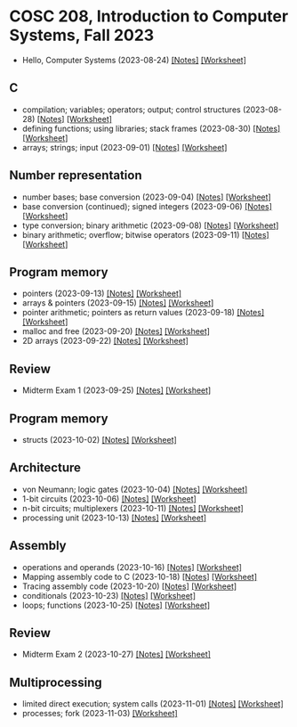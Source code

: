 # COSC 208, Introduction to Computer Systems, Fall 2023

* Hello, Computer Systems (2023-08-24) [[Notes]](2023-08-24.notes.html) 
[[Worksheet]](2023-08-24.worksheet.html)

## C
* compilation; variables; operators; output; control structures (2023-08-28) [[Notes]](2023-08-28.notes.html) 
[[Worksheet]](2023-08-28.worksheet.html)
* defining functions; using libraries; stack frames (2023-08-30) [[Notes]](2023-08-30.notes.html) 
[[Worksheet]](2023-08-30.worksheet.html)
* arrays; strings; input (2023-09-01) [[Notes]](2023-09-01.notes.html) 
[[Worksheet]](2023-09-01.worksheet.html)

## Number representation
* number bases; base conversion (2023-09-04) [[Notes]](2023-09-04.notes.html) 
[[Worksheet]](2023-09-04.worksheet.html)
* base conversion (continued); signed integers (2023-09-06) [[Notes]](2023-09-06.notes.html) 
[[Worksheet]](2023-09-06.worksheet.html)
* type conversion; binary arithmetic (2023-09-08) [[Notes]](2023-09-08.notes.html) 
[[Worksheet]](2023-09-08.worksheet.html)
*  binary arithmetic; overflow; bitwise operators (2023-09-11) [[Notes]](2023-09-11.notes.html) 
[[Worksheet]](2023-09-11.worksheet.html)

## Program memory
* pointers (2023-09-13) [[Notes]](2023-09-13.notes.html) 
[[Worksheet]](2023-09-13.worksheet.html)
* arrays & pointers (2023-09-15) [[Notes]](2023-09-15.notes.html) 
[[Worksheet]](2023-09-15.worksheet.html)
* pointer arithmetic; pointers as return values (2023-09-18) [[Notes]](2023-09-18.notes.html) 
[[Worksheet]](2023-09-18.worksheet.html)
* malloc and free (2023-09-20) [[Notes]](2023-09-20.notes.html) 
[[Worksheet]](2023-09-20.worksheet.html)
* 2D arrays (2023-09-22) [[Notes]](2023-09-22.notes.html) 
[[Worksheet]](2023-09-22.worksheet.html)

## Review
* Midterm Exam 1 (2023-09-25) [[Notes]](2023-09-25.notes.html) 
[[Worksheet]](2023-09-25.worksheet.html)

## Program memory
* structs (2023-10-02) [[Notes]](2023-10-02.notes.html) 
[[Worksheet]](2023-10-02.worksheet.html)

## Architecture
* von Neumann; logic gates (2023-10-04) [[Notes]](2023-10-04.notes.html) 
[[Worksheet]](2023-10-04.worksheet.html)
* 1-bit circuits (2023-10-06) [[Notes]](2023-10-06.notes.html) 
[[Worksheet]](2023-10-06.worksheet.html)
* n-bit circuits; multiplexers (2023-10-11) [[Notes]](2023-10-11.notes.html) 
[[Worksheet]](2023-10-11.worksheet.html)
* processing unit (2023-10-13) [[Notes]](2023-10-13.notes.html) 
[[Worksheet]](2023-10-13.worksheet.html)

## Assembly
* operations and operands (2023-10-16) [[Notes]](2023-10-16.notes.html) 
[[Worksheet]](2023-10-16.worksheet.html)
* Mapping assembly code to C (2023-10-18) [[Notes]](2023-10-18.notes.html) 
[[Worksheet]](2023-10-18.worksheet.html)
* Tracing assembly code (2023-10-20) [[Notes]](2023-10-20.notes.html) 
[[Worksheet]](2023-10-20.worksheet.html)
* conditionals (2023-10-23) [[Notes]](2023-10-23.notes.html) 
[[Worksheet]](2023-10-23.worksheet.html)
* loops; functions (2023-10-25) [[Notes]](2023-10-25.notes.html) 
[[Worksheet]](2023-10-25.worksheet.html)

## Review
* Midterm Exam 2 (2023-10-27) [[Notes]](2023-10-27.notes.html) 
[[Worksheet]](2023-10-27.worksheet.html)

## Multiprocessing
* limited direct execution; system calls (2023-11-01) [[Notes]](2023-11-01.notes.html) 
[[Worksheet]](2023-11-01.worksheet.html)
* processes; fork (2023-11-03) [[Worksheet]](2023-11-03.worksheet.html)
